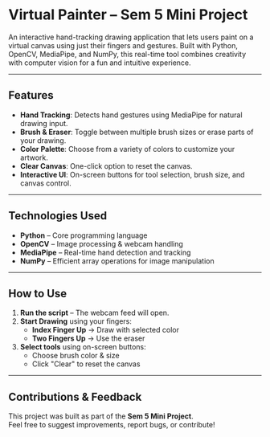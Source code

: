 # Virtual Painter – Sem 5 Mini Project

An interactive hand-tracking drawing application that lets users paint on a virtual canvas using just their fingers and gestures. Built with Python, OpenCV, MediaPipe, and NumPy, this real-time tool combines creativity with computer vision for a fun and intuitive experience.

---

## Features

- **Hand Tracking**: Detects hand gestures using MediaPipe for natural drawing input.
- **Brush & Eraser**: Toggle between multiple brush sizes or erase parts of your drawing.
- **Color Palette**: Choose from a variety of colors to customize your artwork.
- **Clear Canvas**: One-click option to reset the canvas.
- **Interactive UI**: On-screen buttons for tool selection, brush size, and canvas control.

---

## Technologies Used

- **Python** – Core programming language  
- **OpenCV** – Image processing & webcam handling  
- **MediaPipe** – Real-time hand detection and tracking  
- **NumPy** – Efficient array operations for image manipulation  

---

## How to Use

1. **Run the script** – The webcam feed will open.
2. **Start Drawing** using your fingers:
   - **Index Finger Up** → Draw with selected color
   - **Two Fingers Up** → Use the eraser
3. **Select tools** using on-screen buttons:
   - Choose brush color & size
   - Click "Clear" to reset the canvas
---

## Contributions & Feedback

This project was built as part of the **Sem 5 Mini Project**.  
Feel free to suggest improvements, report bugs, or contribute!
